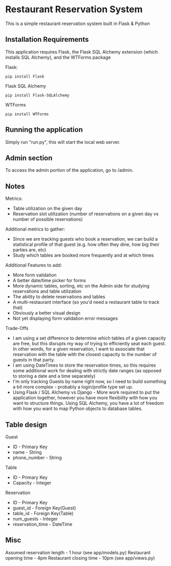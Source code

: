 # Restaurant Reservation System

This is a simple restaurant reservation system built in Flask & Python

## Installation Requirements
This application requires Flask, the Flask SQL Alchemy extension (which installs SQL Alchemy), and the WTForms package

Flask:
```
pip install Flask
```

Flask SQL Alchemy
```
pip install Flask-SQLAlchemy
```

WTForms
```
pip install WTForms
```

## Running the application
Simply run "run.py", this will start the local web server.

## Admin section
To access the admin portion of the application, go to /admin.

## Notes
Metrics:
* Table utilization on the given day
* Reservation slot utilization (number of reservations on a given day vs number of possible reservations)

Additional metrics to gather:
* Since we are tracking guests who book a reservation, we can build a statistical profile of that guest (e.g. how often they dine, how big their parties are, etc)
* Study which tables are booked more frequently and at which times

Additional Features to add:
* More form validation
* A better date/time picker for forms
* More dynamic tables, sorting, etc on the Admin side for studying reservations and table utilization
* The ability to delete reservations and tables
* A multi-restaurant interface (so you'd need a restaurant table to track that)
* Obviously a better visual design
* Not yet displaying form validation error messages

Trade-Offs
* I am using a set difference to determine which tables of a given capacity are free, but this disrupts my way of trying to efficiently seat each guest.  In other words, for a given reservation, I want to associate that reservation with the table with the closest capacity to the number of guests in that party.
* I am using DateTimes to store the reservation times, so this requires some additional work for dealing with strictly date ranges (as opposed to storing a date and a time separately)
* I'm only tracking Guests by name right now, so I need to build something a bit more complex - probably a login/profile type set up.
* Using Flask / SQL Alchemy vs Django - More work required to put the application together, however you have more flexibility with how you want to structure things.  Using SQL Alchemy, you have a lot of freedom with how you want to map Python objects to database tables.

## Table design
Guest
* ID - Primary Key
* name - String
* phone_number - String

Table
* ID - Primary Key
* Capacity - Integer

Reservation
* ID - Primary Key
* guest_id - Foreign Key(Guest)
* table_id - Foreign Key(Table)
* num_guests - Integer
* reservation_time - DateTime

## Misc
Assumed reservation length - 1 hour (see app/models.py)
Restaurant opening time - 4pm
Restaurant closing time - 10pm (see app/views.py)
